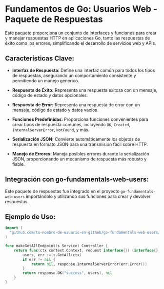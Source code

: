 # Fundamentos de Go: Usuarios Web - Paquete de Respuestas

Este paquete proporciona un conjunto de interfaces y funciones para crear y manejar respuestas HTTP en aplicaciones Go, tanto las respuestas de éxito como los errores, simplificando el desarrollo de servicios web y APIs.

## Características Clave:

- **Interfaz de Respuesta:** Define una interfaz común para todos los tipos de respuestas, asegurando un comportamiento consistente y permitiendo un manejo genérico.

- **Respuesta de Éxito:** Representa una respuesta exitosa con un mensaje, código de estado y datos opcionales.

- **Respuesta de Error:** Representa una respuesta de error con un mensaje, código de estado y datos vacíos.

- **Funciones Predefinidas:** Proporciona funciones convenientes para crear tipos de respuesta comunes, incluyendo `OK`, `Created`, `InternalServerError`, `NotFound`, y más.

- **Serialización JSON:** Convierte automáticamente los objetos de respuesta en formato JSON para una transmisión fácil sobre HTTP.

- **Manejo de Errores:** Maneja posibles errores durante la serialización JSON, proporcionando un mecanismo de respuesta más robusto y fiable.

## Integración con go-fundamentals-web-users:

Este paquete de respuestas fue integrado en el proyecto `go-fundamentals-web-users` importándolo y utilizando sus funciones para crear y devolver respuestas.

## Ejemplo de Uso:

```go
import (
  "github.com/tu-nombre-de-usuario-en-github/go-fundamentals-web-users/response"
)

func makeGetAllEndpoint(s Service) Controller {
	return func(ctx context.Context, request interface{}) (interface{}, error) {
		users, err := s.GetAll(ctx)
		if err != nil {
			return nil, response.InternalServerError(err.Error())
		}
		return response.OK("success", users), nil
	}
}

